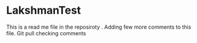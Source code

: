 # LakshmanTest
This is a read me file in the reposiroty .
Adding few more comments to this file.
Git pull checking comments
